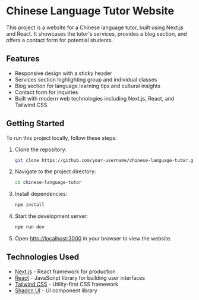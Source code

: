 # Chinese Language Tutor Website

This project is a website for a Chinese language tutor, built using Next.js and React. It showcases the tutor's services, provides a blog section, and offers a contact form for potential students.

## Features

- Responsive design with a sticky header
- Services section highlighting group and individual classes
- Blog section for language learning tips and cultural insights
- Contact form for inquiries
- Built with modern web technologies including Next.js, React, and Tailwind CSS

## Getting Started

To run this project locally, follow these steps:

1. Clone the repository:

   ```bash
   git clone https://github.com/your-username/chinese-language-tutor.git
   ```

2. Navigate to the project directory:

   ```bash
   cd chinese-language-tutor
   ```

3. Install dependencies:

   ```bash
   npm install
   ```

4. Start the development server:

   ```bash
   npm run dev
   ```

5. Open [http://localhost:3000](http://localhost:3000) in your browser to view the website.

## Technologies Used

- [Next.js](https://nextjs.org/) - React framework for production
- [React](https://reactjs.org/) - JavaScript library for building user interfaces
- [Tailwind CSS](https://tailwindcss.com/) - Utility-first CSS framework
- [Shadcn UI](https://ui.shadcn.com/) - UI component library
